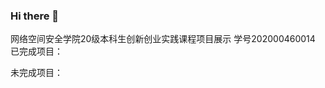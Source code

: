### Hi there 👋

<!--
**cshuhe/cshuhe** is a ✨ _special_ ✨ repository because its `README.md` (this file) appears on your GitHub profile.

Here are some ideas to get you started:

- 🔭 I’m currently working on ...
- 🌱 I’m currently learning ...
- 👯 I’m looking to collaborate on ...
- 🤔 I’m looking for help with ...
- 💬 Ask me about ...
- 📫 How to reach me: ...
- 😄 Pronouns: ...
- ⚡ Fun fact: ...
-->
网络空间安全学院20级本科生创新创业实践课程项目展示
学号202000460014
已完成项目：


未完成项目：
